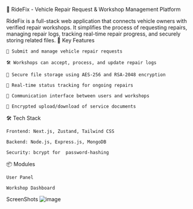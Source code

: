 🚗 RideFix - Vehicle Repair Request & Workshop Management Platform

RideFix is a full-stack web application that connects vehicle owners with verified repair workshops. It simplifies the process of requesting repairs, managing repair logs, tracking real-time repair progress, and securely storing related files.
🔧 Key Features

    🧾 Submit and manage vehicle repair requests

    🛠 Workshops can accept, process, and update repair logs

    🔐 Secure file storage using AES-256 and RSA-2048 encryption

    📡 Real-time status tracking for ongoing repairs

    💬 Communication interface between users and workshops

    📁 Encrypted upload/download of service documents

🛠 Tech Stack

    Frontend: Next.js, Zustand, Tailwind CSS

    Backend: Node.js, Express.js, MongoDB

    Security: bcrypt for  password-hashing

📦 Modules

    User Panel

    Workshop Dashboard


ScreenShots
![image](https://github.com/user-attachments/assets/0931a61f-b6e3-4acc-8508-4ecd86d0add7)



